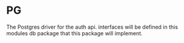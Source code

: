 # PG

The Postgres driver for the auth api. interfaces will be defined in this modules db package that this package will implement.